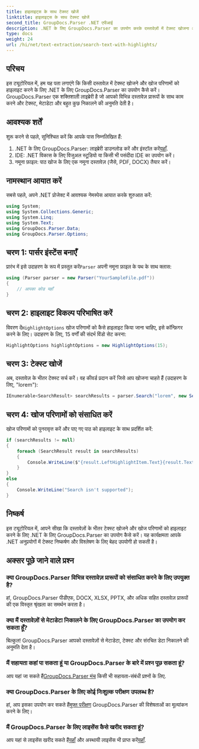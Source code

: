 ```yaml
---
title: हाइलाइट्स के साथ टेक्स्ट खोजें
linktitle: हाइलाइट्स के साथ टेक्स्ट खोजें
second_title: GroupDocs.Parser .NET एपीआई
description: .NET के लिए GroupDocs.Parser का उपयोग करके दस्तावेज़ों में टेक्स्ट खोजना और हाइलाइट करना सीखें। कुशलतापूर्वक बहुमूल्य जानकारी निकालें।
type: docs
weight: 24
url: /hi/net/text-extraction/search-text-with-highlights/
---
```

## परिचय
इस ट्यूटोरियल में, हम यह पता लगाएंगे कि किसी दस्तावेज़ में टेक्स्ट खोजने और खोज परिणामों को हाइलाइट करने के लिए .NET के लिए GroupDocs.Parser का उपयोग कैसे करें। GroupDocs.Parser एक शक्तिशाली लाइब्रेरी है जो आपको विभिन्न दस्तावेज़ प्रारूपों के साथ काम करने और टेक्स्ट, मेटाडेटा और बहुत कुछ निकालने की अनुमति देती है।
## आवश्यक शर्तें
शुरू करने से पहले, सुनिश्चित करें कि आपके पास निम्नलिखित हैं:
1.  .NET के लिए GroupDocs.Parser: लाइब्रेरी डाउनलोड करें और इंस्टॉल करें[यहाँ](https://releases.groupdocs.com/parser/net/).
2. IDE: .NET विकास के लिए विजुअल स्टूडियो या किसी भी पसंदीदा IDE का उपयोग करें।
3. नमूना फ़ाइल: पाठ खोज के लिए एक नमूना दस्तावेज़ (जैसे, PDF, DOCX) तैयार करें।

## नामस्थान आयात करें
सबसे पहले, अपने .NET प्रोजेक्ट में आवश्यक नेमस्पेस आयात करके शुरुआत करें:
```csharp
using System;
using System.Collections.Generic;
using System.Linq;
using System.Text;
using GroupDocs.Parser.Data;
using GroupDocs.Parser.Options;
```
## चरण 1: पार्सर इंस्टेंस बनाएँ
 प्रारंभ में इसे उदाहरण के रूप में प्रस्तुत करें`Parser` अपनी नमूना फ़ाइल के पथ के साथ क्लास:
```csharp
using (Parser parser = new Parser("YourSampleFile.pdf"))
{
    // आपका कोड यहाँ
}
```
## चरण 2: हाइलाइट विकल्प परिभाषित करें
 विवरण दें`HighlightOptions` खोज परिणामों को कैसे हाइलाइट किया जाना चाहिए, इसे कॉन्फ़िगर करने के लिए। उदाहरण के लिए, 15 वर्णों की संदर्भ विंडो सेट करना:
```csharp
HighlightOptions highlightOptions = new HighlightOptions(15);
```
## चरण 3: टेक्स्ट खोजें
अब, दस्तावेज़ के भीतर टेक्स्ट सर्च करें। वह कीवर्ड प्रदान करें जिसे आप खोजना चाहते हैं (उदाहरण के लिए, "lorem"):
```csharp
IEnumerable<SearchResult> searchResults = parser.Search("lorem", new SearchOptions(true, false, false, highlightOptions));
```
## चरण 4: खोज परिणामों को संसाधित करें
खोज परिणामों को पुनरावृत्त करें और पाए गए पाठ को हाइलाइट के साथ प्रदर्शित करें:
```csharp
if (searchResults != null)
{
    foreach (SearchResult result in searchResults)
    {
        Console.WriteLine($"{result.LeftHighlightItem.Text}{result.Text}{result.RightHighlightItem.Text}");
    }
}
else
{
    Console.WriteLine("Search isn't supported");
}
```

## निष्कर्ष
इस ट्यूटोरियल में, आपने सीखा कि दस्तावेज़ों के भीतर टेक्स्ट खोजने और खोज परिणामों को हाइलाइट करने के लिए .NET के लिए GroupDocs.Parser का उपयोग कैसे करें। यह कार्यक्षमता आपके .NET अनुप्रयोगों में टेक्स्ट निष्कर्षण और विश्लेषण के लिए बेहद उपयोगी हो सकती है।

## अक्सर पूछे जाने वाले प्रश्न
### क्या GroupDocs.Parser विभिन्न दस्तावेज़ प्रारूपों को संसाधित करने के लिए उपयुक्त है?
हां, GroupDocs.Parser पीडीएफ, DOCX, XLSX, PPTX, और अधिक सहित दस्तावेज़ प्रारूपों की एक विस्तृत श्रृंखला का समर्थन करता है।
### क्या मैं दस्तावेज़ों से मेटाडेटा निकालने के लिए GroupDocs.Parser का उपयोग कर सकता हूँ?
बिल्कुल! GroupDocs.Parser आपको दस्तावेज़ों से मेटाडेटा, टेक्स्ट और संरचित डेटा निकालने की अनुमति देता है।
### मैं सहायता कहां पा सकता हूं या GroupDocs.Parser के बारे में प्रश्न पूछ सकता हूं?
 आप यहां जा सकते हैं[GroupDocs.Parser मंच](https://forum.groupdocs.com/c/parser/17) किसी भी सहायता-संबंधी प्रश्नों के लिए.
### क्या GroupDocs.Parser के लिए कोई निःशुल्क परीक्षण उपलब्ध है?
 हां, आप इसका उपयोग कर सकते हैं[मुफ्त परीक्षण](https://releases.groupdocs.com/) GroupDocs.Parser की विशेषताओं का मूल्यांकन करने के लिए।
### मैं GroupDocs.Parser के लिए लाइसेंस कैसे खरीद सकता हूं?
 आप यहां से लाइसेंस खरीद सकते हैं[यहाँ](https://purchase.groupdocs.com/buy) और अस्थायी लाइसेंस भी प्राप्त करें[यहाँ](https://purchase.groupdocs.com/temporary-license/).